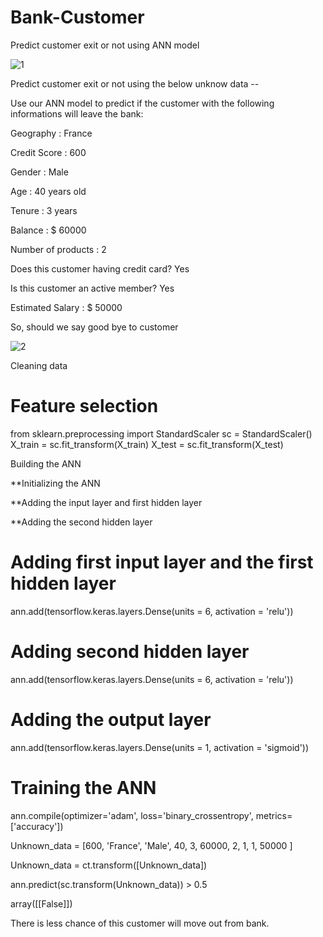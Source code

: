 # Bank-Customer
Predict customer exit or not using ANN model

![1](https://user-images.githubusercontent.com/99526815/154836855-6e89bb77-6c85-4e6e-a2d7-29bad0f906de.jpg)


Predict customer exit or not using the below unknow data --

Use our ANN model to predict if the customer with the following informations will leave the bank:

Geography : France

Credit Score : 600

Gender : Male

Age : 40 years old

Tenure : 3 years

Balance : $ 60000

Number of products : 2

Does this customer having credit card? Yes

Is this customer an active member? Yes

Estimated Salary : $ 50000

So, should we say good bye to customer



![2](https://user-images.githubusercontent.com/99526815/154836964-0d6040c8-aac0-436b-91c7-563e263d1fe8.PNG)


Cleaning data 


# Feature selection
from sklearn.preprocessing import StandardScaler
sc = StandardScaler()
X_train = sc.fit_transform(X_train)
X_test = sc.fit_transform(X_test)


Building the ANN

**Initializing the ANN

**Adding the input layer and first hidden layer

**Adding the second hidden layer


# Adding first input layer and the first hidden layer
ann.add(tensorflow.keras.layers.Dense(units = 6, activation = 'relu'))


# Adding second hidden layer
ann.add(tensorflow.keras.layers.Dense(units = 6, activation = 'relu'))



# Adding the output layer
ann.add(tensorflow.keras.layers.Dense(units = 1, activation = 'sigmoid'))



# Training the ANN
ann.compile(optimizer='adam', loss='binary_crossentropy', metrics=['accuracy'])



Unknown_data = [600, 'France', 'Male', 40, 3, 60000, 2, 1, 1, 50000 ]


Unknown_data = ct.transform([Unknown_data])


ann.predict(sc.transform(Unknown_data)) > 0.5


array([[False]])


There is less chance of this customer will move out from bank.
